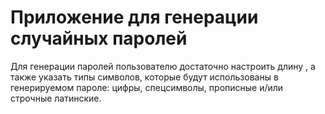 # Приложение для генерации случайных паролей
Для генерации паролей пользователю достаточно настроить длину , а также указать типы символов, которые будут использованы в генерируемом пароле: цифры, спецсимволы, прописные и/или строчные латинские.
